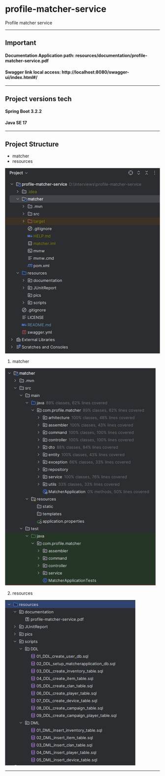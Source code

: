 # profile-matcher-service
Profile matcher service

---
## Important 

#### Documentation Application path: resources/documentation/profile-matcher-service.pdf
#### Swagger link local access: http://localhost:8080/swagger-ui/index.html#/

---
## Project versions tech

#### Spring Boot 3.2.2
#### Java SE 17

---

## Project Structure

- matcher
- resources

![img.png](resources%2Fpics%2Fimg.png)

1. matcher

![img_1.png](resources%2Fpics%2Fimg_1.png)

2. resources

![img_2.png](resources%2Fpics%2Fimg_2.png)

---
